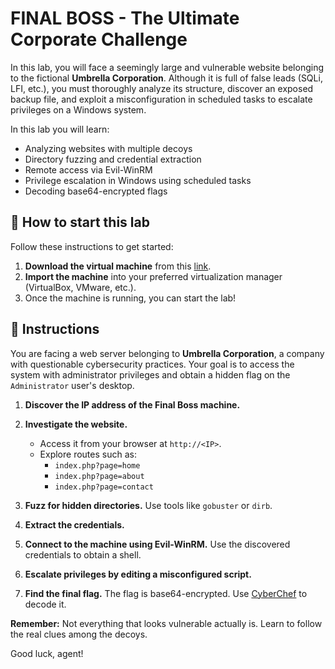 # FINAL BOSS - The Ultimate Corporate Challenge

In this lab, you will face a seemingly large and vulnerable website belonging to the fictional **Umbrella Corporation**. Although it is full of false leads (SQLi, LFI, etc.), you must thoroughly analyze its structure, discover an exposed backup file, and exploit a misconfiguration in scheduled tasks to escalate privileges on a Windows system.

In this lab you will learn:

- Analyzing websites with multiple decoys
- Directory fuzzing and credential extraction
- Remote access via Evil-WinRM
- Privilege escalation in Windows using scheduled tasks
- Decoding base64-encrypted flags

<how-to-start>
   
## 🌱 How to start this lab

Follow these instructions to get started:

1. **Download the virtual machine** from this [link](https://storage.googleapis.com/cybersecurity-machines/final-boss-lab.ova).
2. **Import the machine** into your preferred virtualization manager (VirtualBox, VMware, etc.).
3. Once the machine is running, you can start the lab!
</how-to-start>

## 📄 Instructions

You are facing a web server belonging to **Umbrella Corporation**, a company with questionable cybersecurity practices. Your goal is to access the system with administrator privileges and obtain a hidden flag on the `Administrator` user's desktop.

1. **Discover the IP address of the Final Boss machine.**

2. **Investigate the website.**
   - Access it from your browser at `http://<IP>`.
   - Explore routes such as:
     - `index.php?page=home`
     - `index.php?page=about`
     - `index.php?page=contact`

3. **Fuzz for hidden directories.** Use tools like `gobuster` or `dirb`.

4. **Extract the credentials.**

5. **Connect to the machine using Evil-WinRM.** Use the discovered credentials to obtain a shell.

6. **Escalate privileges by editing a misconfigured script.**

7. **Find the final flag.** The flag is base64-encrypted. Use [CyberChef](https://gchq.github.io/CyberChef/) to decode it.

**Remember:** Not everything that looks vulnerable actually is. Learn to follow the real clues among the decoys.

Good luck, agent!
